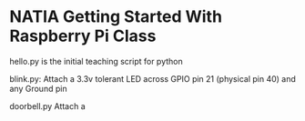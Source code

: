 # NATIA Getting Started With Raspberry Pi Class

hello.py is the initial teaching script for python

blink.py:
    Attach a 3.3v tolerant LED across GPIO pin 21 (physical pin 40) and any Ground pin
    
doorbell.py
    Attach a 
